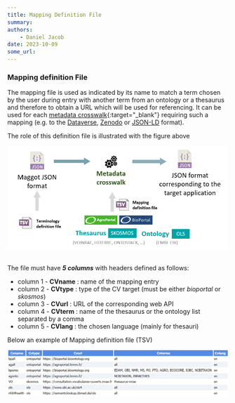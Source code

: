 ```yaml
---
title: Mapping Definition File
summary: 
authors:
    - Daniel Jacob
date: 2023-10-09
some_url:
---
```


<style>.md-typeset h1 {display: none;} .md-nav__item {font-size: medium}</style>

### Mapping definition File

The mapping file is used as indicated by its name to match a term chosen by the user during entry with another term from an ontology or a thesaurus and therefore to obtain a URL which will be used for referencing. It can be used for each [metadata crosswalk][1]{:target="_blank"} requiring such a mapping (e.g. to the [Dataverse](../dataverse), [Zenodo](../zenodo) or [JSON-LD](../json-ld) format).

The role of this definition file is illustrated with the figure above
<center>
<a href="../../images/mapping_fig2.png" data-lightbox="fig2"><img src="../../images/mapping_fig2.png" width="600px"></a>
</center>
<br>
	 
The file must have ***5 columns*** with headers defined as follows:

   * column 1 - **CVname** : name of the mapping entry
   * column 2 - **CVtype** : type of the CV target (must be either *bioportal* or *skosmos*)
   * column 3 - **CVurl** : URL of the corresponding web API
   * column 4 - **CVterm** : name of the thesaurus or the ontology list separated by a comma
   * column 5 - **CVlang** : the chosen language (mainly for thesauri)

Below an example of Mapping definition file (TSV)

<center>
<a href="../../images/mapping_fig1.png" data-lightbox="fig1"><img src="../../images/mapping_fig1.png" width="800px"></a>
</center>
<br>

[1]: https://www.google.com/search?q=metadata+crosswalk+definition&oq=metadata+crosswalk